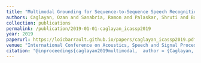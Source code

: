 ```yaml
---
title: "Multimodal Grounding for Sequence-to-Sequence Speech Recognition"
authors: Caglayan, Ozan and Sanabria, Ramon and Palaskar, Shruti and Barrault, Loïc and Metze, Florian
collection: publications
permalink: /publication/2019-01-01-caglayan_icassp2019
year: 2019
paperurl: https://loicbarrault.github.io/papers/caglayan_icassp2019.pdf
venue: "International Conference on Acoustics, Speech and Signal Processing (ICASSP'19)"
citation: "@inproceedings{caglayan2019multimodal,  author = {Caglayan, Ozan and Sanabria, Ramon and Palaskar, Shruti and Barrault, Loïc and Metze, Florian},  booktitle = {International Conference on Acoustics, Speech and Signal Processing (ICASSP'19)},  category = {ACTI},  month = {May},  title = {Multimodal Grounding for Sequence-to-Sequence Speech Recognition},  url = {https://loicbarrault.github.io/papers/caglayan_icassp2019.pdf},  year = {2019} }  "
---
```


